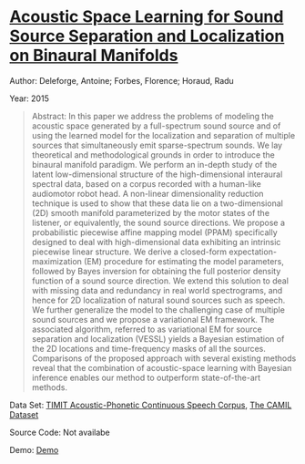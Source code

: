 #  [Acoustic Space Learning for Sound Source Separation and Localization on Binaural Manifolds](http://arxiv.org/abs/1402.2683)
Author: Deleforge, Antoine; Forbes, Florence; Horaud, Radu

Year: 2015
>Abstract: In this paper we address the problems of modeling the acoustic space generated by a full-spectrum sound source and of using the learned model for the localization and separation of multiple sources that simultaneously emit sparse-spectrum sounds. We lay theoretical and methodological grounds in order to introduce the binaural manifold paradigm. We perform an in-depth study of the latent low-dimensional structure of the high-dimensional interaural spectral data, based on a corpus recorded with a human-like audiomotor robot head. A non-linear dimensionality reduction technique is used to show that these data lie on a two-dimensional (2D) smooth manifold parameterized by the motor states of the listener, or equivalently, the sound source directions. We propose a probabilistic piecewise affine mapping model (PPAM) specifically designed to deal with high-dimensional data exhibiting an intrinsic piecewise linear structure. We derive a closed-form expectation-maximization (EM) procedure for estimating the model parameters, followed by Bayes inversion for obtaining the full posterior density function of a sound source direction. We extend this solution to deal with missing data and redundancy in real world spectrograms, and hence for 2D localization of natural sound sources such as speech. We further generalize the model to the challenging case of multiple sound sources and we propose a variational EM framework. The associated algorithm, referred to as variational EM for source separation and localization (VESSL) yields a Bayesian estimation of the 2D locations and time-frequency masks of all the sources. Comparisons of the proposed approach with several existing methods reveal that the combination of acoustic-space learning with Bayesian inference enables our method to outperform state-of-the-art methods.

Data Set: [TIMIT Acoustic-Phonetic Continuous Speech Corpus](https://catalog.ldc.upenn.edu/LDC93S1), [The CAMIL Dataset](http://humavips.inrialpes.fr/2011/02/11/project-events/index.html)

Source Code: Not availabe

Demo: [Demo](https://team.inria.fr/perception/projects/popeye/)

